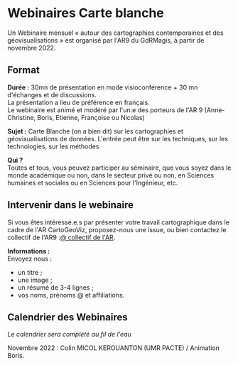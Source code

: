 # Webinaires Carte blanche

Un Webinaire mensuel « autour des cartographies contemporaines et des géovisualisations » est organisé par l'AR9 du GdRMagis, à partir de novembre 2022. 

## Format

**Durée :**
30mn de présentation en mode visioconférence + 30 mn d'échanges et de discussions. </br>
La présentation a lieu de préférence en français. </br>
Le webinaire est animé et modéré par l'un.e des porteurs de l'AR 9 (Anne-Christine, Boris, Etienne, Françoise ou Nicolas)

**Sujet :**
Carte Blanche (on a bien dit) sur les cartographies et géovisualisations de données. L'entrée peut être sur les techniques, sur les technologies, sur les méthodes

**Qui ?** </br>
Toutes et tous, vous peuvez participer au séminaire, que vous soyez dans le monde académique ou non, dans le secteur privé ou non, en Sciences humaines et sociales ou en Sciences pour l'Ingénieur, etc.

## Intervenir dans le webinaire
Si vous êtes intéressé.e.s par présenter votre travail cartographique dans le cadre de l'AR CartoGeoViz, proposez-nous une issue, ou bien contactez le collectif de l'AR9 :[@ collectif de l'AR](mailto:robin.cura@parisgeo.cnrs.fr,francoise.bahoken@univ-eiffel.fr,anne-christine.bronner@misha.fr,etienne.come@univ-eiffel.fr,boris.mericskay@univ-rennes2.fr,nicolas.lambert@cnrs.fr).

**Informations :** </br>
Envoyez nous : </br>
- un titre ;
- une image ;
- un résumé de 3-4 lignes ;
- vos noms, prénoms @ et affiliations.

## Calendrier des Webinaires
_Le calendrier sera complété au fil de l'eau_

Novembre 2022 : Colin MICOL KEROUANTON (UMR PACTE) / Animation Boris.
